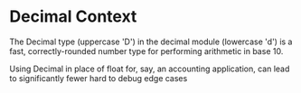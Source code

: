 # Decimal Context

The Decimal type (uppercase 'D') in the decimal module (lowercase 'd') is a fast, correctly-rounded number type for performing arithmetic in base 10.

Using Decimal in place of float for, say, an accounting application, can lead to significantly fewer hard to debug edge cases